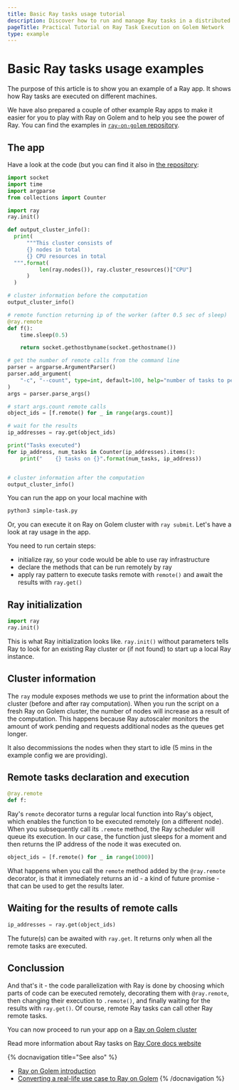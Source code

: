 ```yaml
---
title: Basic Ray tasks usage tutorial
description: Discover how to run and manage Ray tasks in a distributed environment with this hands-on guide, featuring code examples and essential Ray functionalities.
pageTitle: Practical Tutorial on Ray Task Execution on Golem Network
type: example 
---
```


# Basic Ray tasks usage examples

The purpose of this article is to show you an example of a Ray app. It shows how Ray tasks are executed on different machines.

We have also prepared a couple of other example Ray apps to make it easier for you to play with Ray on Golem and to help you see the power of Ray.
You can find the examples in [`ray-on-golem` repository](https://github.com/golemfactory/golem-ray/tree/main/examples).


## The app

Have a look at the code (but you can find it also in [the repository](https://github.com/golemfactory/golem-ray/blob/main/examples/simple-task.py):
```python
import socket
import time
import argparse
from collections import Counter

import ray
ray.init()

def output_cluster_info():
  print(
      """This cluster consists of
      {} nodes in total
      {} CPU resources in total
  """.format(
          len(ray.nodes()), ray.cluster_resources()["CPU"]
      )
  )

# cluster information before the computation
output_cluster_info()

# remote function returning ip of the worker (after 0.5 sec of sleep)
@ray.remote
def f():
    time.sleep(0.5)

    return socket.gethostbyname(socket.gethostname())

# get the number of remote calls from the command line
parser = argparse.ArgumentParser()
parser.add_argument(
    "-c", "--count", type=int, default=100, help="number of tasks to perform, default: %(default)s"
)
args = parser.parse_args()

# start args.count remote calls
object_ids = [f.remote() for _ in range(args.count)]

# wait for the results
ip_addresses = ray.get(object_ids)

print("Tasks executed")
for ip_address, num_tasks in Counter(ip_addresses).items():
    print("    {} tasks on {}".format(num_tasks, ip_address))


# cluster information after the computation
output_cluster_info()
```

You can run the app on your local machine with
```bash
python3 simple-task.py
```

Or, you can execute it on Ray on Golem cluster with `ray submit`. Let's have a look at ray usage in the app.

You need to run certain steps:
- initialize ray, so your code would be able to use ray infrastructure
- declare the methods that can be run remotely by ray
- apply ray pattern to execute tasks remote with `remote()` and await the results with `ray.get()`


## Ray initialization

```python
import ray
ray.init()
```

This is what Ray initialization looks like. `ray.init()` without parameters tells Ray to look for an existing Ray cluster or (if not found) to start up a local Ray instance.


## Cluster information

The `ray` module exposes methods we use to print the information about the cluster (before and after ray computation).
When you run the script on a fresh Ray on Golem cluster, the number of nodes will increase as a result of the computation.
This happens because Ray autoscaler monitors the amount of work pending and requests additional nodes as the queues get longer.

It also decommissions the nodes when they start to idle (5 mins in the example config we are providing).

## Remote tasks declaration and execution

```python
@ray.remote
def f:
```

Ray's `remote` decorator turns a regular local function into Ray's object, which enables the function to be executed remotely (on a different node). 
When you subsequently call its `.remote` method, the Ray scheduler will queue its execution. 
In our case, the function just sleeps for a moment and then returns the IP address of the node it was executed on.

```python
object_ids = [f.remote() for _ in range(1000)]
```

What happens when you call the `remote` method added by the `@ray.remote` decorator, is that it immediately returns an id - a kind of future promise - that can be used to get the results later.

## Waiting for the results of remote calls

```python
ip_addresses = ray.get(object_ids)
```

The future(s) can be awaited with `ray.get`. It returns only when all the remote tasks are executed.


## Conclussion

And that's it - the code parallelization with Ray is done by choosing which parts of code can be executed remotely, decorating them with `@ray.remote`, then changing their execution to `.remote()`, and finally waiting for the results with `ray.get()`. Of course, remote Ray tasks can call other Ray remote tasks.

You can now proceed to run your app on a [Ray on Golem cluster](/docs/creators/ray/setup-tutorial)

Read more information about Ray tasks on [Ray Core docs website](https://docs.ray.io/en/latest/ray-core/walkthrough.html)

{% docnavigation title="See also" %}
- [Ray on Golem introduction](/docs/creators/ray)
- [Converting a real-life use case to Ray on Golem](/docs/creators/ray/conversion-to-ray-on-golem-tutorial)
{% /docnavigation %}
